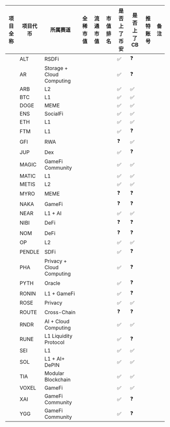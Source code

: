 | 项目全称 | 项目代币 | 所属赛道 | 全稀市值 | 流通市值 | 市值排名 | 是否上了币安 | 是否上了CB | 推特账号 | 备注 |
|---------|---------|---------|---------|---------|---------|--------------|------------|---------|------|
|         | ALT     | RSDFi                     |         |         |         | :white_check_mark: | :question:         |         |      |
|         | AR      | Storage + Cloud Computing |         |         |         | :white_check_mark: | :question:         |         |      |
|         | ARB     | L2                        |         |         |         | :white_check_mark: | :white_check_mark: |         |      |
|         | BTC     | L1                        |         |         |         | :white_check_mark: | :white_check_mark: |         |      |
|         | DOGE    | MEME                      |         |         |         | :white_check_mark: | :white_check_mark: |         |      |
|         | ENS     | SocialFi                  |         |         |         | :white_check_mark: | :white_check_mark: |         |      |
|         | ETH     | L1                        |         |         |         | :white_check_mark: | :white_check_mark: |         |      |
|         | FTM     | L1                        |         |         |         | :white_check_mark: | :question:         |         |      |
|         | GFI     | RWA                       |         |         |         | :question:         | :white_check_mark: |         |      |
|         | JUP     | Dex                       |         |         |         | :white_check_mark: | :question:         |         |      |
|         | MAGIC   | GameFi Community          |         |         |         | :white_check_mark: | :white_check_mark: |         |      |
|         | MATIC   | L1                        |         |         |         | :white_check_mark: | :white_check_mark: |         |      |
|         | METIS   | L2                        |         |         |         | :white_check_mark: | :white_check_mark: |         |      |
|         | MYRO    | MEME                      |         |         |         | :question:         | :question:         |         |      |
|         | NAKA    | GameFi                    |         |         |         | :question:         | :question:         |         |      |
|         | NEAR    | L1 + AI                   |         |         |         | :white_check_mark: | :white_check_mark: |         |      |
|         | NIBI    | DeFi                      |         |         |         | :question:         | :question:         |         |      |
|         | NOM     | DeFi                      |         |         |         | :question:         | :question:         |         |      |
|         | OP      | L2                        |         |         |         | :white_check_mark: | :white_check_mark: |         |      |
|         | PENDLE  | SDFi                      |         |         |         | :white_check_mark: | :question:         |         |      |
|         | PHA     | Privacy + Cloud Computing |         |         |         | :white_check_mark: | :question:         |         |      |
|         | PYTH    | Oracle                    |         |         |         | :white_check_mark: | :question:         |         |      |
|         | RONIN   | L1 + GameFi               |         |         |         | :white_check_mark: | :question:         |         |      |
|         | ROSE    | Privacy                   |         |         |         | :white_check_mark: | :white_check_mark: |         |      |
|         | ROUTE   | Cross-Chain               |         |         |         | :question:         | :question:         |         |      |
|         | RNDR    | AI + Cloud Computing      |         |         |         | :white_check_mark: | :white_check_mark: |         |      |
|         | RUNE    | L1 Liquidity Protocol     |         |         |         | :white_check_mark: | :question:         |         |      |
|         | SEI     | L1                        |         |         |         | :white_check_mark: | :white_check_mark: |         |      |
|         | SOL     | L1 + AI+ DePIN            |         |         |         | :white_check_mark: | :white_check_mark: |         |      |
|         | TIA     | Modular Blockchain        |         |         |         | :white_check_mark: | :white_check_mark: |         |      |
|         | VOXEL   | GameFi                    |         |         |         | :white_check_mark: | :white_check_mark: |         |      |
|         | XAI     | GameFi Community          |         |         |         | :white_check_mark: | :question:         |         |      |
|         | YGG     | GameFi Community          |         |         |         | :white_check_mark: | :question:         |         |      |

